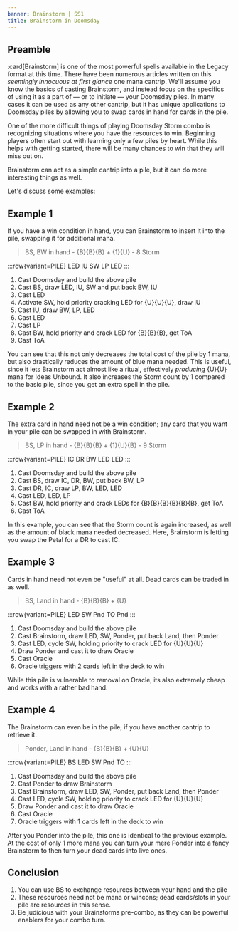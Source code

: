 ```yaml
---
banner: Brainstorm | SS1
title: Brainstorm in Doomsday
---
```


## Preamble

:card[Brainstorm] is one of the most powerful spells available in the Legacy
format at this time. There have been numerous articles written on this
_seemingly innocuous at first glance_ one mana cantrip. We'll assume you know
the basics of casting Brainstorm, and instead focus on the specifics of using it
as a part of &mdash; or to initiate &mdash; your Doomsday piles. In many cases
it can be used as any other cantrip, but it has unique applications to Doomsday
piles by allowing you to swap cards in hand for cards in the pile.

One of the more difficult things of playing Doomsday Storm combo is recognizing
situations where you have the resources to win. Beginning players often start
out with learning only a few piles by heart. While this helps with getting
started, there will be many chances to win that they will miss out on.

Brainstorm can act as a simple cantrip into a pile, but it can do more
interesting things as well.

Let's discuss some examples:

## Example 1

If you have a win condition in hand, you can Brainstorm to insert it into the
pile, swapping it for additional mana.

> BS, BW in hand - {B}{B}{B} + {1}{U} - 8 Storm

:::row{variant=PILE}
LED
IU
SW
LP
LED
:::

1. Cast Doomsday and build the above pile
1. Cast BS, draw LED, IU, SW and put back BW, IU
1. Cast LED
1. Activate SW, hold priority cracking LED for {U}{U}{U}, draw IU
1. Cast IU, draw BW, LP, LED
1. Cast LED
1. Cast LP
1. Cast BW, hold priority and crack LED for {B}{B}{B}, get ToA
1. Cast ToA

You can see that this not only decreases the total cost of the pile by 1 mana,
but also drastically reduces the amount of blue mana needed. This is useful,
since it lets Brainstorm act almost like a ritual, effectively _producing_
{U}{U} mana for Ideas Unbound. It also increases the Storm count by 1 compared
to the basic pile, since you get an extra spell in the pile.

## Example 2

The extra card in hand need not be a win condition; any card that you want in
your pile can be swapped in with Brainstorm.

> BS, LP in hand - {B}{B}{B} + {1}{U}{B} - 9 Storm

:::row{variant=PILE}
IC
DR
BW
LED
LED
:::

1. Cast Doomsday and build the above pile
1. Cast BS, draw IC, DR, BW, put back BW, LP
1. Cast DR, IC, draw LP, BW, LED, LED
1. Cast LED, LED, LP
1. Cast BW, hold priority and crack LEDs for {B}{B}{B}{B}{B}{B}, get ToA
1. Cast ToA

In this example, you can see that the Storm count is again increased, as well as
the amount of black mana needed decreased. Here, Brainstorm is letting you swap
the Petal for a DR to cast IC.

## Example 3

Cards in hand need not even be "useful" at all. Dead cards can be traded in as
well.

> BS, Land in hand - {B}{B}{B} + {U}

:::row{variant=PILE}
LED
SW
Pnd
TO
Pnd
:::

1. Cast Doomsday and build the above pile
1. Cast Brainstorm, draw LED, SW, Ponder, put back Land, then Ponder
1. Cast LED, cycle SW, holding priority to crack LED for {U}{U}{U}
1. Draw Ponder and cast it to draw Oracle
1. Cast Oracle
1. Oracle triggers with 2 cards left in the deck to win

While this pile is vulnerable to removal on Oracle, its also extremely cheap and
works with a rather bad hand.

## Example 4

The Brainstorm can even be in the pile, if you have another cantrip to retrieve
it.

> Ponder, Land in hand - {B}{B}{B} + {U}{U}

:::row{variant=PILE}
BS
LED
SW
Pnd
TO
:::

1. Cast Doomsday and build the above pile
1. Cast Ponder to draw Brainstorm
1. Cast Brainstorm, draw LED, SW, Ponder, put back Land, then Ponder
1. Cast LED, cycle SW, holding priority to crack LED for {U}{U}{U}
1. Draw Ponder and cast it to draw Oracle
1. Cast Oracle
1. Oracle triggers with 1 cards left in the deck to win

After you Ponder into the pile, this one is identical to the previous example.
At the cost of only 1 more mana you can turn your mere Ponder into a fancy
Brainstorm to then turn your dead cards into live ones.

## Conclusion

1. You can use BS to exchange resources between your hand and the pile
1. These resources need not be mana or wincons; dead cards/slots in your pile
   are resources in this sense.
1. Be judicious with your Brainstorms pre-combo, as they can be powerful
   enablers for your combo turn.
